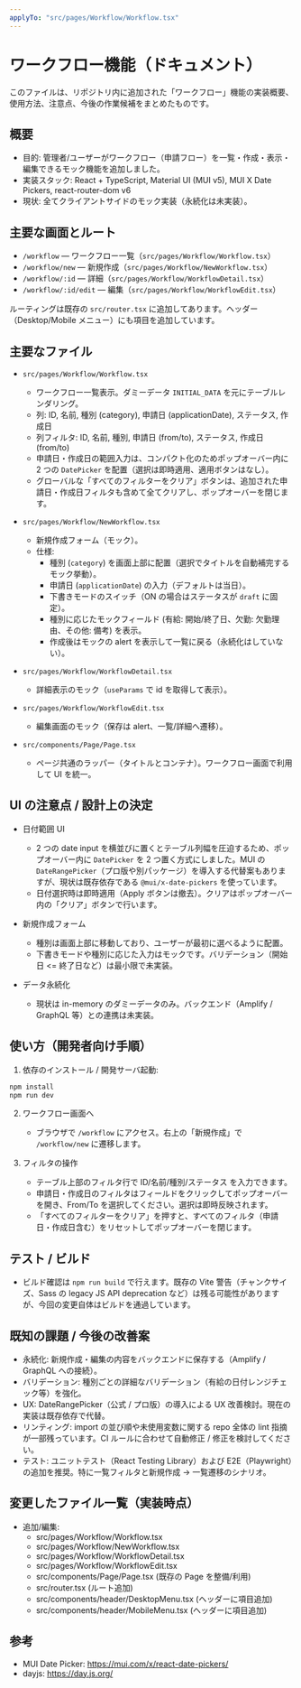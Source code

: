 ```yaml
---
applyTo: "src/pages/Workflow/Workflow.tsx"
---
```


# ワークフロー機能（ドキュメント）

このファイルは、リポジトリ内に追加された「ワークフロー」機能の実装概要、使用方法、注意点、今後の作業候補をまとめたものです。

## 概要

- 目的: 管理者/ユーザーがワークフロー（申請フロー）を一覧・作成・表示・編集できるモック機能を追加しました。
- 実装スタック: React + TypeScript, Material UI (MUI v5), MUI X Date Pickers, react-router-dom v6
- 現状: 全てクライアントサイドのモック実装（永続化は未実装）。

## 主要な画面とルート

- `/workflow` — ワークフロー一覧（`src/pages/Workflow/Workflow.tsx`）
- `/workflow/new` — 新規作成（`src/pages/Workflow/NewWorkflow.tsx`）
- `/workflow/:id` — 詳細（`src/pages/Workflow/WorkflowDetail.tsx`）
- `/workflow/:id/edit` — 編集（`src/pages/Workflow/WorkflowEdit.tsx`）

ルーティングは既存の `src/router.tsx` に追加してあります。ヘッダー（Desktop/Mobile メニュー）にも項目を追加しています。

## 主要なファイル

- `src/pages/Workflow/Workflow.tsx`

  - ワークフロー一覧表示。ダミーデータ `INITIAL_DATA` を元にテーブルレンダリング。
  - 列: ID, 名前, 種別 (category), 申請日 (applicationDate), ステータス, 作成日
  - 列フィルタ: ID, 名前, 種別, 申請日 (from/to), ステータス, 作成日 (from/to)
  - 申請日・作成日の範囲入力は、コンパクト化のためポップオーバー内に 2 つの `DatePicker` を配置（選択は即時適用、適用ボタンはなし）。
  - グローバルな「すべてのフィルターをクリア」ボタンは、追加された申請日・作成日フィルタも含めて全てクリアし、ポップオーバーを閉じます。

- `src/pages/Workflow/NewWorkflow.tsx`

  - 新規作成フォーム（モック）。
  - 仕様:
    - 種別 (`category`) を画面上部に配置（選択でタイトルを自動補完するモック挙動）。
    - 申請日 (`applicationDate`) の入力（デフォルトは当日）。
    - 下書きモードのスイッチ（ON の場合はステータスが `draft` に固定）。
    - 種別に応じたモックフィールド (有給: 開始/終了日、欠勤: 欠勤理由、その他: 備考) を表示。
    - 作成後はモックの alert を表示して一覧に戻る（永続化はしていない）。

- `src/pages/Workflow/WorkflowDetail.tsx`

  - 詳細表示のモック（`useParams` で id を取得して表示）。

- `src/pages/Workflow/WorkflowEdit.tsx`

  - 編集画面のモック（保存は alert、一覧/詳細へ遷移）。

- `src/components/Page/Page.tsx`
  - ページ共通のラッパー（タイトルとコンテナ）。ワークフロー画面で利用して UI を統一。

## UI の注意点 / 設計上の決定

- 日付範囲 UI

  - 2 つの date input を横並びに置くとテーブル列幅を圧迫するため、ポップオーバー内に `DatePicker` を 2 つ置く方式にしました。MUI の `DateRangePicker`（プロ版や別パッケージ）を導入する代替案もありますが、現状は既存依存である `@mui/x-date-pickers` を使っています。
  - 日付選択時は即時適用（Apply ボタンは撤去）。クリアはポップオーバー内の「クリア」ボタンで行います。

- 新規作成フォーム

  - 種別は画面上部に移動しており、ユーザーが最初に選べるように配置。
  - 下書きモードや種別に応じた入力はモックです。バリデーション（開始日 <= 終了日など）は最小限で未実装。

- データ永続化
  - 現状は in-memory のダミーデータのみ。バックエンド（Amplify / GraphQL 等）との連携は未実装。

## 使い方（開発者向け手順）

1. 依存のインストール / 開発サーバ起動:

```bash
npm install
npm run dev
```

2. ワークフロー画面へ

   - ブラウザで `/workflow` にアクセス。右上の「新規作成」で `/workflow/new` に遷移します。

3. フィルタの操作
   - テーブル上部のフィルタ行で ID/名前/種別/ステータス を入力できます。
   - 申請日・作成日のフィルタはフィールドをクリックしてポップオーバーを開き、From/To を選択してください。選択は即時反映されます。
   - 「すべてのフィルターをクリア」を押すと、すべてのフィルタ（申請日・作成日含む）をリセットしてポップオーバーを閉じます。

## テスト / ビルド

- ビルド確認は `npm run build` で行えます。既存の Vite 警告（チャンクサイズ、Sass の legacy JS API deprecation など）は残る可能性がありますが、今回の変更自体はビルドを通過しています。

## 既知の課題 / 今後の改善案

- 永続化: 新規作成・編集の内容をバックエンドに保存する（Amplify / GraphQL への接続）。
- バリデーション: 種別ごとの詳細なバリデーション（有給の日付レンジチェック等）を強化。
- UX: DateRangePicker（公式 / プロ版）の導入による UX 改善検討。現在の実装は既存依存で代替。
- リンティング: import の並び順や未使用変数に関する repo 全体の lint 指摘が一部残っています。CI ルールに合わせて自動修正 / 修正を検討してください。
- テスト: ユニットテスト（React Testing Library）および E2E（Playwright）の追加を推奨。特に一覧フィルタと新規作成 → 一覧遷移のシナリオ。

## 変更したファイル一覧（実装時点）

- 追加/編集:
  - src/pages/Workflow/Workflow.tsx
  - src/pages/Workflow/NewWorkflow.tsx
  - src/pages/Workflow/WorkflowDetail.tsx
  - src/pages/Workflow/WorkflowEdit.tsx
  - src/components/Page/Page.tsx (既存の Page を整備/利用)
  - src/router.tsx (ルート追加)
  - src/components/header/DesktopMenu.tsx (ヘッダーに項目追加)
  - src/components/header/MobileMenu.tsx (ヘッダーに項目追加)

## 参考

- MUI Date Picker: https://mui.com/x/react-date-pickers/
- dayjs: https://day.js.org/
